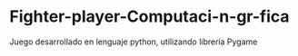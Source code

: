 # Fighter-player-Computaci-n-gr-fica
Juego desarrollado en lenguaje python, utilizando librería Pygame
